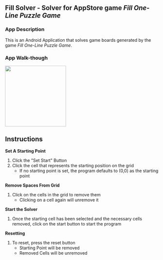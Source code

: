 ## Fill Solver - Solver for AppStore game *Fill One-Line Puzzle Game*

### App Description
This is an Android Application  that solves game boards generated by the game *Fill One-Line Puzzle Game*.

### App Walk-though
<img src="https://github.com/samliu000/FillSolver/blob/master/Demo.gif" width=200><br>

## Instructions
**Set A Starting Point**
1. Click the "Set Start" Button
2. Click the cell that represents the starting position on the grid
   - If no starting point is set, the program defaults to (0,0) as the starting point
  
**Remove Spaces From Grid**
1. Click on the cells in the grid to remove them
   - Clicking on a cell again will unremove it
   
**Start the Solver**
1. Once the starting cell has been selected and the necessary cells removed, click on the start button to start the program

**Resetting**
1. To reset, press the reset button
   - Starting Point will be removed
   - Removed Cells will be unremoved
   
   
